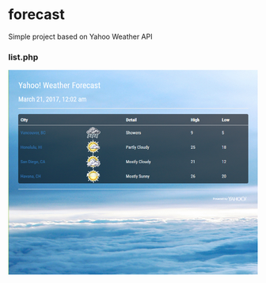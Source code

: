 # forecast
Simple project based on Yahoo Weather API

### list.php
![Alt text](forecast/dist/img/list.png "list page")

